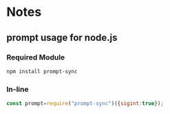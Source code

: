 # Notes

## prompt usage for node.js

### Required Module

```txt
npm install prompt-sync
```

### In-line

```js
const prompt=require("prompt-sync")({sigint:true});
```
